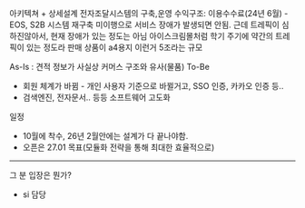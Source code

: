 아키텍쳐 + 상세설계
전자조달시스템의 구축,운영
수익구조: 이용수수료(24년 6월) - EOS, S2B 시스템 재구축 미이행으로 서비스 장애가 발생되면 안됨.
근데 트레픽이 심하진않아서, 현재 장애가 있는 정도는 아님
아이스크림몰처럼 학기 주기에 약간의 트레픽이 있는 정도라
판매 상품이 a4용지 이런거 5조라는 규모

As-Is : 견적 정보가 사실상 커머스 구조와 유사(물품)
To-Be
- 회원 체계가 바뀜 - 개인 사용자 기준으로 바뀔거고, SSO 인증, 카카오 인증 등..
- 검색엔진, 전자문서.. 등등 소프트웨어 고도화

일정
- 10월에 착수, 26년 2월안에는 설계가 다 끝나야함.
- 오픈은 27.01 목표(모듈화 전략을 통해 최대한 효율적으로)

---
그 분 입장은 뭔가?
- si 담당